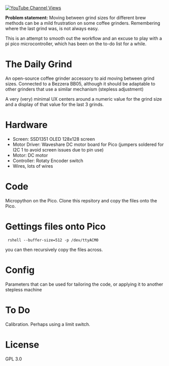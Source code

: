 [![YouTube Channel Views](https://img.shields.io/youtube/channel/views/UCz5BOU9J9pB_O0B8-rDjCWQ?label=YouTube&style=social)](https://www.youtube.com/channel/UCz5BOU9J9pB_O0B8-rDjCWQ)

**Problem statement:** Moving between grind sizes for different brew methods can be a mild frustration on some coffee grinders. Remembering where the last grind was, is not always easy.

This is an attempt to smooth out the workflow and an excuse to play with a pi pico microcontroller, which has been on the to-do list for a while. 

# The Daily Grind

An open-source coffee grinder accessory to aid moving between grind sizes. Connected to a Bezzera BB05, although it should be adaptable to other grinders that use a similar mechanism (stepless adjustment)

A very (very) minimal UX centers around a numeric value for the grind size and a display of that value for the last 3 grinds. 

# Hardware

- Screen: SSD1351 OLED 128x128 screen
- Motor Driver: Waveshare DC motor board for Pico (jumpers soldered for I2C 1 to avoid screen issues due to pin use)
- Motor: DC motor
- Controller: Rotaty Encoder switch
- Wires, lots of wires

# Code

Micropython on the Pico. Clone this repsitory and copy the files onto the Pico.

# Gettings files onto Pico

     rshell --buffer-size=512 -p /dev/ttyACM0
     
 you can then recursively copy the files across.
     

# Config

Parameters that can be used for tailoring the code, or applying it to another stepless machine


# To Do

Calibration. Perhaps using a limit switch. 

# License 

GPL 3.0
